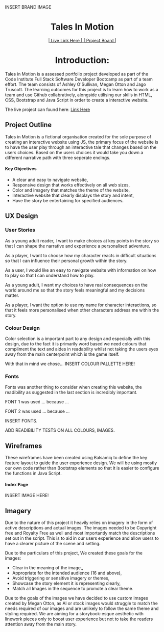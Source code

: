 INSERT BRAND IMAGE

<h1 align="center">Tales In Motion</h1>

<div align="center"> 
<a target="_blank" href=""> | Live Link Here | </a>
<a target="_blank" href=""> | Project Board | </a>
</div align="center"> 

<h1 align="center"> Introduction: </h1>

<p>
Tales in Motion is a assessed portfolio project developed as part of the Code Institute Full Stack Software Developer Bootcamp as part of a team effort. The team consists of Ashley O'Sullivan, Megan Otton and Jago Truscott. The learning outcomes for this project is to learn how to work as a team and use Github collabratively, alongside utilising our skills in HTML, CSS, Bootstrap and Java Script in order to create a interactive website. 

The live project can found here: <a target="_blank" href="">Link Here</a>
</p>

## Project Outline

Tales in Motion is a fictional organisation created for the sole purpose of creating an interactive website using JS, the primary focus of the website is to have the user play through an interactive tale that changes based on the users choices. Based on the users choices it would take you down a different narrative path with three seperate endings.

#### Key Objectives
 - A clear and easy to navigate website,
 - Responsive design that works effectively on all web sizes,
 - Color and imagery that matches the theme of the website,
 - Interactive website that clearly displays the story and intent,
 - Have the story be entertaining for specified audiences.

## UX Design

### User Stories

As a young adult reader, I want to make choices at key points in the story so that I can shape the narrative and experience a personalised adventure.

As a player, I want to choose how my character reacts in difficult situations so that I can influence their personal growth within the story.

As a user, I would like an easy to navigate website with information on how to play so that I can understand how to play. 

As a young adult, I want my choices to have real consequences on the world around me so that the story feels meaningful and my decisions matter.

As a player, I want the option to use my name for character interactions, so that it feels more personalised when other characters address me within the story.

### Colour Design

Color selection is a important part to any design and especially with this design, due to the fact it is primarily word based we need colours that compliment the text and aides in readability whilst not taking the users eyes away from the main centerpoint which is the game itself.

With that in mind we chose... INSERT COLOUR PALLETTE HERE! 

### Fonts

Fonts was another thing to consider when creating this website, the readibility as suggested in the last section is incredibly important.  

FONT 1 was used ... because ...

FONT 2 was used ... because ...

INSERT FONTS.

ADD READIBILITY TESTS ON ALL COLOURS, IMAGES.

## Wireframes

These wireframes have been created using Balsamiq to define the key feature layout to guide the user experience design. We will be using mostly our own code rather than Bootstrap elements so that it is easier to configure the functions in Java Script.

#### Index Page

INSERT IMAGE HERE!

## Imagery

Due to the nature of this project it heavily relies on imagery in the form of active descriptions and actual images. The images needed to be Copyright free and Royalty Free as well and most importantly match the descriptions set out in the script. This is to aid in our users experience and allow users to have a clearer picture of the scene and setting. 

Due to the particulars of this project, We created these goals for the images:

- Clear in the meaning of the image,,
- Appropriate for the intended audience (16 and above),
- Avoid triggering or sensitive imagery or themes,
- Showcase the story element it is representing clearly,
- Match all Images in the sequence to promote a clear theme.

Due to the goals of the images we have decided to use custom images created by Megan Otton, as AI or stock images would struggle to match the needs required of our images and are unlikely to follow the same theme and styling required. We are aiming for a storybook-esque aesthetic with linework pieces only to boost user experience but not to take the readers attention away from the main story. 